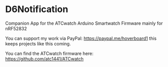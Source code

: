 # D6Notification
Companion App for the ATCwatch Arduino Smartwatch Firmware mainly for nRF52832

You can support my work via PayPal: https://paypal.me/hoverboard1 this keeps projects like this coming.

You can find the ATCwatch firmware here:
https://github.com/atc1441/ATCwatch